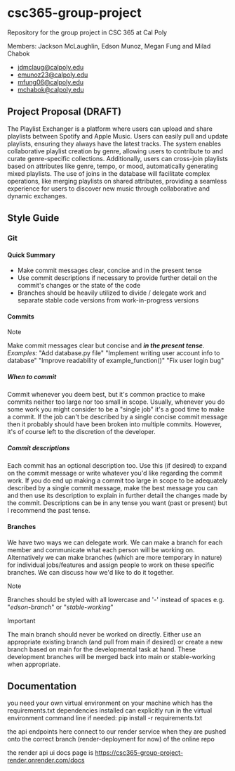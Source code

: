# csc365-group-project
Repository for the group project in CSC 365 at Cal Poly  

Members: Jackson McLaughlin, Edson Munoz, Megan Fung and Milad Chabok
- jdmclaug@calpoly.edu
- emunoz23@calpoly.edu
- mfung06@calpoly.edu
- mchabok@calpoly.edu

## Project Proposal (DRAFT)
The Playlist Exchanger is a platform where users can upload and share playlists between Spotify and Apple Music. Users can easily pull and update playlists, ensuring they always have the latest tracks. The system enables collaborative playlist creation by genre, allowing users to contribute to and curate genre-specific collections. Additionally, users can cross-join playlists based on attributes like genre, tempo, or mood, automatically generating mixed playlists. The use of joins in the database will facilitate complex operations, like merging playlists on shared attributes, providing a seamless experience for users to discover new music through collaborative and dynamic exchanges.

## Style Guide
### Git
#### Quick Summary
- Make commit messages clear, concise and in the present tense
- Use commit descriptions if necessary to provide further detail on the commit's changes or the state of the code
- Branches should be heavily utilized to divide / delegate work and separate stable code versions from work-in-progress versions
#### Commits
> [!NOTE]
> Make commit messages clear but concise and ***in the present tense***.  
*Examples:* "Add database.py file" "Implement writing user account info to database" "Improve readability of example_function()" "Fix user login bug"  
##### When to commit
Commit whenever you deem best, but it's common practice to make commits neither too large nor too small in scope. Usually, whenever you do some work you might consider to be a "single job" it's a good time to make a commit. If the job can't be described by a single concise commit message then it probably should have been broken into multiple commits. However, it's of course left to the discretion of the developer.  
##### Commit descriptions
Each commit has an optional description too. Use this (if desired) to expand on the commit message or write whatever you'd like regarding the commit work. If you do end up making a commit too large in scope to be adequately described by a single commit message, make the best message you can and then use its description to explain in further detail the changes made by the commit. Descriptions can be in any tense you want (past or present) but I recommend the past tense.  
#### Branches
We have two ways we can delegate work. We can make a branch for each member and communicate what each person will be working on. Alternatively we can make branches (which are more temporary in nature) for individual jobs/features and assign people to work on these specific branches. We can discuss how we'd like to do it together.  
> [!NOTE]
> Branches should be styled with all lowercase and '-' instead of spaces e.g. "*edson-branch*" or "*stable-working*"

> [!IMPORTANT]
> The main branch should never be worked on directly. Either use an appropriate existing branch (and pull from main if desired) or create a new branch based on main for the developmental task at hand. These development branches will be merged back into main or stable-working when appropriate.

## Documentation
you need your own virtual environment on your machine which has the requirements.txt dependencies installed
can explicitly run in the virtual environment command line if needed: pip install -r requirements.txt

the api endpoints here connect to our render service when they are pushed onto the correct branch (render-deployment for now) of the online repo

the render api ui docs page is https://csc365-group-project-render.onrender.com/docs